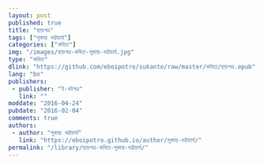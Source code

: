 ```yaml
---
layout: post
published: true
title: "ছাড়পত্র"
tags: ["সুকান্ত ভট্টাচার্য"]
categories: ["কবিতা"]
img: "/images/ছাড়পত্র-কবিতা-সুকান্ত-ভট্টাচার্য.jpg"
type: "কবিতা"
dlink: "https://github.com/eboipotro/sukanto/raw/master/কবিতা/ছাড়পত্র.epub"
lang: "bn"
publishers: 
 - publisher: "ই-বইপত্র"
   link: ""
moddate: "2016-04-24"
pubdate: "2016-02-04"
comments: true
authors: 
 - author: "সুকান্ত ভট্টাচার্য"
   link: "https://eboipotro.github.io/author/সুকান্ত-ভট্টাচার্য/"
permalink: "/library/ছাড়পত্র-কবিতা-সুকান্ত-ভট্টাচার্য/"
---
```

